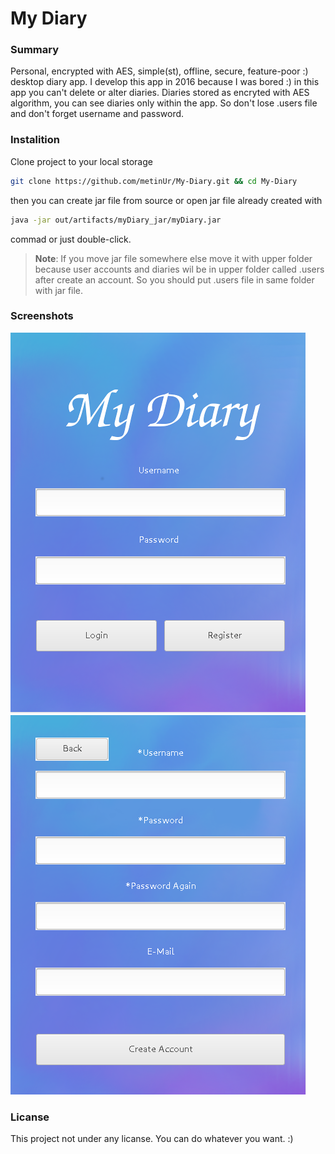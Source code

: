 # My Diary

### **Summary**

Personal, encrypted with AES, simple(st), offline, secure, feature-poor :) desktop diary app. I develop this app in 2016 because I was bored  :) in this app you can't delete or alter diaries. Diaries stored as encryted with AES algorithm, you can see diaries only within the app. So don't lose .users file and don't forget username and password.

### **Instalition**

Clone project to your local storage
```bash
git clone https://github.com/metinUr/My-Diary.git && cd My-Diary
```
then you can create jar file from source or open jar file already created with
```bash
java -jar out/artifacts/myDiary_jar/myDiary.jar
```
commad or just double-click.

> **Note**: If you move jar file somewhere else move it with upper folder because user accounts and diaries wil be in upper folder called .users after create an account. So you should put .users file in same folder with jar file.

### **Screenshots**

![](/screenshots/login.png)
![](/screenshots/register.png)

### **Licanse**

This project not under any licanse. You can do whatever you want. :)
